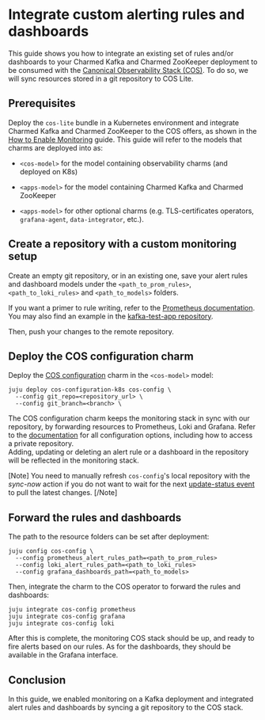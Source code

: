 # Integrate custom alerting rules and dashboards

This guide shows you how to integrate an existing set of rules and/or dashboards to your Charmed Kafka and Charmed ZooKeeper deployment to be consumed with the [Canonical Observability Stack (COS)](https://charmhub.io/topics/canonical-observability-stack).
To do so, we will sync resources stored in a git repository to COS Lite.

## Prerequisites

Deploy the `cos-lite` bundle in a Kubernetes environment and integrate Charmed Kafka and Charmed ZooKeeper to the COS offers, as shown in the [How to Enable Monitoring](/t/charmed-kafka-k8s-how-to-enable-monitoring/10291) guide.
This guide will refer to the models that charms are deployed into as:

* `<cos-model>` for the model containing observability charms (and deployed on K8s)

* `<apps-model>` for the model containing Charmed Kafka and Charmed ZooKeeper

* `<apps-model>` for other optional charms (e.g. TLS-certificates operators, `grafana-agent`, `data-integrator`, etc.).

## Create a repository with a custom monitoring setup


Create an empty git repository, or in an existing one, save your alert rules and dashboard models under the `<path_to_prom_rules>`, `<path_to_loki_rules>` and `<path_to_models>` folders.

If you want a primer to rule writing, refer to the [Prometheus documentation](https://prometheus.io/docs/prometheus/latest/configuration/alerting_rules/).  
You may also find an example in the [kafka-test-app repository](https://github.com/canonical/kafka-test-app).

Then, push your changes to the remote repository.


## Deploy the COS configuration charm

Deploy the [COS configuration](https://charmhub.io/cos-configuration-k8s) charm in the `<cos-model>` model:

```shell
juju deploy cos-configuration-k8s cos-config \
  --config git_repo=<repository_url> \
  --config git_branch=<branch> \
```

The COS configuration charm keeps the monitoring stack in sync with our repository, by forwarding resources to Prometheus, Loki and Grafana.
Refer to the [documentation](https://charmhub.io/cos-configuration-k8s/configure) for all configuration options, including how to access a private repository.  
Adding, updating or deleting an alert rule or a dashboard in the repository will be reflected in the monitoring stack.

[Note]
You need to manually refresh `cos-config`'s local repository with the *sync-now* action if you do not want to wait for the next [update-status event](/t/event-update-status/6484) to pull the latest changes.
[/Note]


## Forward the rules and dashboards

The path to the resource folders can be set after deployment:

```shell
juju config cos-config \
  --config prometheus_alert_rules_path=<path_to_prom_rules>
  --config loki_alert_rules_path=<path_to_loki_rules>
  --config grafana_dashboards_path=<path_to_models>
```

Then, integrate the charm to the COS operator to forward the rules and dashboards:

```shell
juju integrate cos-config prometheus
juju integrate cos-config grafana
juju integrate cos-config loki
```

After this is complete, the monitoring COS stack should be up, and ready to fire alerts based on our rules.
As for the dashboards, they should be available in the Grafana interface.

## Conclusion

In this guide, we enabled monitoring on a Kafka deployment and integrated alert rules and dashboards by syncing a git repository to the COS stack.